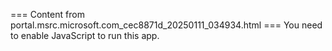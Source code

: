 === Content from portal.msrc.microsoft.com_cec8871d_20250111_034934.html ===
You need to enable JavaScript to run this app.
